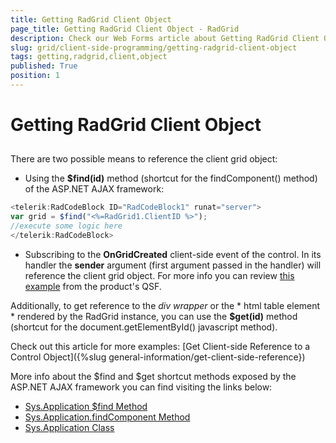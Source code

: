 ```yaml
---
title: Getting RadGrid Client Object
page_title: Getting RadGrid Client Object - RadGrid
description: Check our Web Forms article about Getting RadGrid Client Object.
slug: grid/client-side-programming/getting-radgrid-client-object
tags: getting,radgrid,client,object
published: True
position: 1
---
```


# Getting RadGrid Client Object



## 

There are two possible means to reference the client grid object:

* Using the **$find(id)** method (shortcut for the findComponent() method) of the ASP.NET AJAX framework:

````JavaScript
<telerik:RadCodeBlock ID="RadCodeBlock1" runat="server">
var grid = $find("<%=RadGrid1.ClientID %>");
//execute some logic here 
</telerik:RadCodeBlock>			
````



* Subscribing to the **OnGridCreated** client-side event of the control. In its handler the **sender** argument (first argument passed in the handler) will reference the client grid object. For more info you can review [this example](https://demos.telerik.com/aspnet-ajax/grid/examples/client/clientsideevents/defaultcs.aspx) from the product's QSF.

Additionally, to get reference to the *div wrapper* or the * html table element * rendered by the RadGrid instance, you can use the **$get(id)** method (shortcut for the document.getElementById() javascript method).

Check out this article for more examples: [Get Client-side Reference to a Control Object]({%slug general-information/get-client-side-reference})

More info about the $find and $get shortcut methods exposed by the ASP.NET AJAX framework you can find visiting the links below:

* [Sys.Application $find Method](https://docs.microsoft.com/en-us/previous-versions/bb397441(v=vs.140))
* [Sys.Application.findComponent Method](https://docs.microsoft.com/en-us/previous-versions/bb397522(v=vs.140))
* [Sys.Application Class](https://docs.microsoft.com/en-us/previous-versions/bb310856(v=vs.140))
  
    
